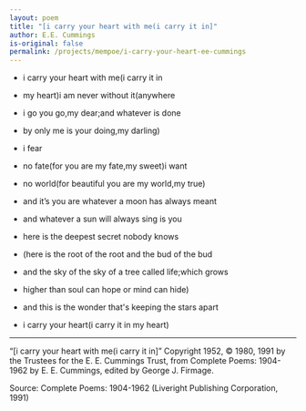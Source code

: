 ```yaml
---
layout: poem
title: "[i carry your heart with me(i carry it in]"
author: E.E. Cummings
is-original: false
permalink: /projects/mempoe/i-carry-your-heart-ee-cummings
---
```


- i carry your heart with me(i carry it in
- my heart)i am never without it(anywhere
- i go you go,my dear;and whatever is done
- by only me is your doing,my darling)
- i fear
- no fate(for you are my fate,my sweet)i want
- no world(for beautiful you are my world,my true)
- and it’s you are whatever a moon has always meant
- and whatever a sun will always sing is you

- here is the deepest secret nobody knows
- (here is the root of the root and the bud of the bud
- and the sky of the sky of a tree called life;which grows
- higher than soul can hope or mind can hide)
- and this is the wonder that's keeping the stars apart

- i carry your heart(i carry it in my heart)

---

“[i carry your heart with me(i carry it in]” Copyright 1952, © 1980, 1991 by the Trustees for the E. E. Cummings Trust, from Complete Poems: 1904-1962 by E. E. Cummings, edited by George J. Firmage.

Source: Complete Poems: 1904-1962 (Liveright Publishing Corporation, 1991)
